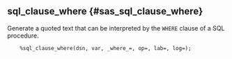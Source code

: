 ## sql_clause_where {#sas_sql_clause_where}
Generate a quoted text that can be interpreted by the `WHERE` clause of a SQL procedure.

~~~sas
	%sql_clause_where(dsn, var, _where_=, op=, lab=, log=);
~~~
